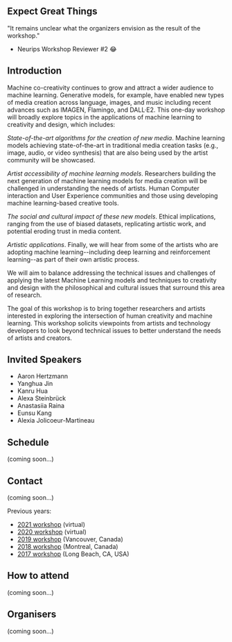 ## Expect Great Things

"It remains unclear what the organizers envision as the result of the workshop." 
   - Neurips Workshop Reviewer #2 😂

## Introduction

Machine co-creativity continues to grow and attract a wider audience to machine learning. Generative models, for example, have enabled new types of media creation across language, images, and music including recent advances such as IMAGEN, Flamingo, and DALL·E2. This one-day workshop will broadly explore topics in the applications of machine learning to creativity and design, which includes:

*State-of-the-art algorithms for the creation of new media*. Machine learning models achieving state-of-the-art in traditional media creation tasks (e.g., image, audio, or video synthesis) that are also being used by the artist community will be showcased.

*Artist accessibility of machine learning models*. Researchers building the next generation of machine learning models for media creation will be challenged in understanding the needs of artists. Human Computer interaction and User Experience communities and those using developing machine learning-based creative tools.

*The social and cultural impact of these new models*. Ethical implications, ranging from the use of biased datasets, replicating artistic work, and potential eroding trust in media content.

*Artistic applications*. Finally, we will hear from some of the artists who are adopting machine learning--including deep learning and reinforcement learning--as part of their own artistic process.  

We will aim to balance addressing the technical issues and challenges of applying the latest Machine Learning models and techniques to creativity and design with the philosophical and cultural issues that surround this area of research.

The goal of this workshop is to bring together researchers and artists interested in exploring the intersection of human creativity and machine learning. This workshop solicits viewpoints from artists and technology developers to look beyond technical issues to better understand the needs of artists and creators. 

## Invited Speakers

* Aaron Hertzmann
* Yanghua Jin
* Kanru Hua
* Alexa Steinbrück
* Anastasiia Raina
* Eunsu Kang
* Alexia Jolicoeur-Martineau

## Schedule

(coming soon...)

## Contact

(coming soon...)

Previous years:

* [2021 workshop](https://neuripscreativityworkshop.github.io/2021) (virtual)
* [2020 workshop](https://neurips2020creativity.github.io/) (virtual)
* [2019 workshop](http://neurips2019creativity.github.io/) (Vancouver, Canada)
* [2018 workshop](https://nips2018creativity.github.io/) (Montreal, Canada)
* [2017 workshop](https://nips2017creativity.github.io/) (Long Beach, CA, USA)

## How to attend

(coming soon...)

## Organisers

(coming soon...)
